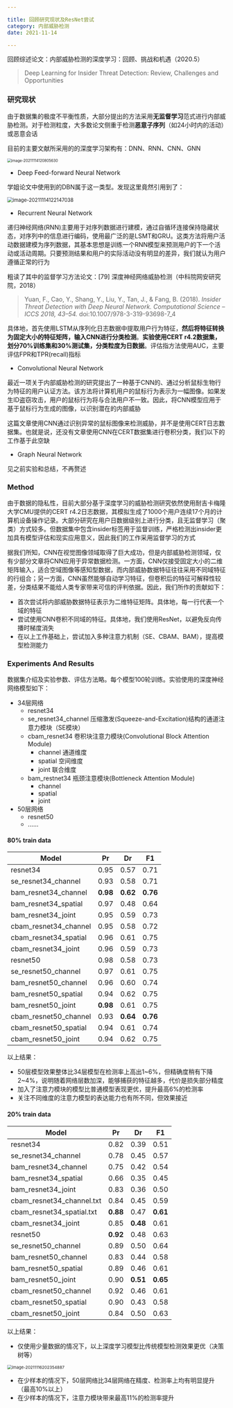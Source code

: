 ```yaml
---

title: 回顾研究现状及ResNet尝试
category: 内部威胁检测
date: 2021-11-14

---
```




回顾综述论文：内部威胁检测的深度学习：回顾、挑战和机遇（2020.5）

> Deep Learning for Insider Threat Detection: Review, Challenges and Opportunities

### 研究现状

由于数据集的极度不平衡性质，大部分提出的方法采用**无监督学习**范式进行内部威胁检测。对于检测粒度，大多数论文侧重于检测**恶意子序列**（如24小时内的活动）或恶意会话

目前的主要文献所采用的的深度学习架构有：DNN、RNN、CNN、GNN

<!-- more -->

<img src="https://cdn.jsdelivr.net/gh/juaran/juaran.github.io@image/typora/image-20211114120805630.png" alt="image-20211114120805630" style="zoom:60%;" />

* Deep Feed-forward Neural Network

学姐论文中使用到的DBN属于这一类型。发现这里竟然引用到了：

<img src="https://cdn.jsdelivr.net/gh/juaran/juaran.github.io@image/typora/image-20211114122147038.png" alt="image-20211114122147038" style="zoom:80%;" />

* Recurrent Neural Network

递归神经网络(RNN)主要用于对序列数据进行建模，通过自循环连接保持隐藏状态，对序列中的信息进行编码，使用最广泛的是LSMT和GRU。这类方法将用户活动数据建模为序列数据，其基本思想是训练一个RNN模型来预测用户的下一个活动或活动周期。只要预测结果和用户的实际活动没有明显的差异，我们就认为用户遵循正常的行为

粗读了其中的监督学习方法论文：[79] 深度神经网络威胁检测（中科院网安研究院，2018）

> Yuan, F., Cao, Y., Shang, Y., Liu, Y., Tan, J., & Fang, B. (2018). *Insider Threat Detection with Deep Neural Network. Computational Science – ICCS 2018, 43–54.* doi:10.1007/978-3-319-93698-7_4

具体地，首先使用LSTM从序列化日志数据中提取用户行为特征，**然后将特征转换为固定大小的特征矩阵，输入CNN进行分类检测**。**实验使用CERT r4.2数据集，划分70%训练集和30%测试集，分类粒度为日数据**。评估指方法使用AUC，主要评估FPR和TPR(recall)指标

* Convolutional Neural Network

最近一项关于内部威胁检测的研究提出了一种基于CNN的、通过分析鼠标生物行为特征的用户认证方法。该方法将计算机用户的鼠标行为表示为一幅图像。如果发生ID盗窃攻击，用户的鼠标行为将与合法用户不一致。因此，将CNN模型应用于基于鼠标行为生成的图像，以识别潜在的内部威胁

这篇文章使用CNN通过识别异常的鼠标图像来检测威胁，并不是使用CERT日志数据集。也就是说，还没有文章使用CNN在CERT数据集进行卷积分类，我们以下的工作基于此空缺

* Graph Neural Network

见之前实验和总结，不再赘述

### Method

由于数据的隐私性，目前大部分基于深度学习的威胁检测研究依然使用耐吉卡梅隆大学CMU提供的CERT r4.2日志数据，其模拟生成了1000个用户连续17个月的计算机设备操作记录。大部分研究在用户日数据级别上进行分类，且无监督学习（聚类）方式较多。但数据集中包含insider标签用于监督训练，严格检测出insider更加具有模型评估和现实应用意义，因此我们的工作采用监督学习的方式

据我们所知，CNN在视觉图像领域取得了巨大成功，但是内部威胁检测领域，仅有少部分文章将CNN应用于异常数据检测。一方面，CNN仅接受固定大小的二维矩阵输入，适合空域图像等感知型数据，而内部威胁数据特征往往采用不同域特征的行组合；另一方面，CNN虽然能够自动学习特征，但卷积后的特征可解释性较差，分类结果不能给人类专家带来可信的评判依据。因此，我们所作的贡献如下：

* 首次尝试将内部威胁数据特征表示为二维特征矩阵。具体地，每一行代表一个域的特征
* 尝试使用CNN卷积不同域的特征。具体地，我们使用ResNet，以避免反向传播时梯度消失
* 在以上工作基础上，尝试加入多种注意力机制（SE、CBAM、BAM），提高模型检测能力

### Experiments And Results

数据集介绍及实验参数、评估方法略。每个模型100轮训练。实验使用的深度神经网络模型如下：

* 34层网络
  * resnet34
  * se_resnet34_channel 压缩激发(Squeeze-and-Excitation)结构的通道注意力模块（SE模块）
  * cbam_resnet34 卷积块注意力模块(Convolutional Block Attention Module)
    * channel 通道维度
    * spatial 空间维度
    * joint 联合维度
  * bam_restnet34 瓶颈注意模块(Bottleneck Attention Module)
    * channel
    * spatial
    * joint
* 50层网络
  * resnet50
  * ......

#### 80% train data

| Model                 | Pr       | Dr       | F1       |
| --------------------- | -------- | -------- | -------- |
| resnet34              | 0.95     | 0.57     | 0.71     |
| se_resnet34_channel   | 0.93     | 0.58     | 0.71     |
| bam_resnet34_channel  | **0.98** | **0.62** | **0.76** |
| bam_resnet34_spatial  | 0.97     | 0.48     | 0.64     |
| bam_resnet34_joint    | 0.95     | 0.59     | 0.73     |
| cbam_resnet34_channel | 0.95     | 0.58     | 0.72     |
| cbam_resnet34_spatial | 0.96     | 0.61     | 0.75     |
| cbam_resnet34_joint   | 0.96     | 0.59     | 0.73     |
| resnet50              | 0.98     | 0.58     | 0.73     |
| se_resnet50_channel   | 0.97     | 0.61     | 0.75     |
| bam_resnet50_channel  | 0.96     | 0.60     | 0.74     |
| bam_resnet50_spatial  | 0.94     | 0.62     | 0.75     |
| bam_resnet50_joint    | **0.98** | 0.61     | 0.75     |
| cbam_resnet50_channel | 0.93     | **0.64** | **0.76** |
| cbam_resnet50_spatial | 0.94     | 0.61     | 0.74     |
| cbam_resnet50_joint   | 0.94     | 0.62     | 0.75     |

以上结果：

* 50层模型效果整体比34层模型在检测率上高出1~6%，但精确度稍有下降2~4%，说明随着网络层数加深，能够捕获的特征越多，代价是损失部分精度
* 加入了注意力模块的模型比普通模型表现更优，提升最高6%的检测率
* 关注不同维度的注意力模型的表达能力也有所不同，但效果接近

#### 20% train data

| Model                     | Pr       | Dr       | F1       |
| ------------------------- | -------- | -------- | -------- |
| resnet34                  | 0.82     | 0.39     | 0.51     |
| se_resnet34_channel       | 0.78     | 0.45     | 0.57     |
| bam_resnet34_channel      | 0.75     | 0.42     | 0.54     |
| bam_resnet34_spatial      | 0.66     | 0.35     | 0.45     |
| bam_resnet34_joint        | 0.83     | 0.36     | 0.50     |
| cbam_resnet34_channel.txt | 0.84     | 0.45     | 0.59     |
| cbam_resnet34_spatial.txt | **0.88** | 0.47     | **0.61** |
| cbam_resnet34_joint       | 0.85     | **0.48** | 0.61     |
| resnet50                  | **0.92** | 0.48     | 0.63     |
| se_resnet50_channel       | 0.89     | 0.50     | 0.64     |
| bam_resnet50_channel      | 0.83     | 0.44     | 0.58     |
| bam_resnet50_spatial      | 0.89     | 0.46     | 0.61     |
| bam_resnet50_joint        | 0.90     | **0.51** | **0.65** |
| cbam_resnet50_channel     | 0.92     | 0.46     | 0.61     |
| cbam_resnet50_spatial     | 0.90     | 0.43     | 0.58     |
| cbam_resnet50_joint       | 0.84     | 0.50     | 0.63     |

以上结果：

* 仅使用少量数据的情况下，以上深度学习模型比传统模型检测效果更优（决策树等）

<img src="https://cdn.jsdelivr.net/gh/juaran/juaran.github.io@image/typora/image-20211116202354887.png" alt="image-20211116202354887" style="zoom:67%;" />

* 在少样本的情况下，50层网络比34层网络在精度、检测率上均有明显提升（最高10%以上）
* 在少样本的情况下，注意力模块带来最高11%的检测率提升

 